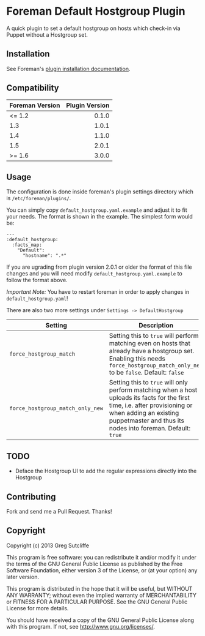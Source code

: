 # Foreman Default Hostgroup Plugin

A quick plugin to set a default hostgroup on hosts which check-in via Puppet without
a Hostgroup set.

## Installation

See Foreman's [plugin installation documentation](https://theforeman.org/plugins/#2.Installation).

## Compatibility

| Foreman Version | Plugin Version |
| --------------- | --------------:|
| <= 1.2          | 0.1.0          |
|    1.3          | 1.0.1          |
|    1.4          | 1.1.0          |
|    1.5          | 2.0.1          |
| >= 1.6          | 3.0.0          |

## Usage

The configuration is done inside foreman's plugin settings directory which is
`/etc/foreman/plugins/`.

You can simply copy `default_hostgroup.yaml.example` and adjust it to fit
your needs. The format is shown in the example. The simplest form would be:

```
---
:default_hostgroup:
  :facts_map:
    "Default":
      "hostname": ".*"
```
If you are ugrading from plugin version 2.0.1 or older the format of this
file changes and you will need modify `default_hostgroup.yaml.example` to
follow the format above.

*Important Note:* You have to restart foreman in order to apply changes in
`default_hostgroup.yaml`!

There are also two more settings under `Settings -> DefaultHostgroup`

| Setting | Description |
| ------- | ----------- |
| `force_hostgroup_match` | Setting this to `true` will perform matching even on hosts that already have a hostgroup set. Enabling this needs `force_hostgroup_match_only_new` to be `false`.  Default: `false` |
| `force_hostgroup_match_only_new` | Setting this to `true` will only perform matching when a host uploads its facts for the first time, i.e. after provisioning or when adding an existing puppetmaster and thus its nodes into foreman. Default: `true` |

## TODO

* Deface the Hostgroup UI to add the regular expressions directly into the Hostgroup

## Contributing

Fork and send me a Pull Request. Thanks!

## Copyright

Copyright (c) 2013 Greg Sutcliffe

This program is free software: you can redistribute it and/or modify
it under the terms of the GNU General Public License as published by
the Free Software Foundation, either version 3 of the License, or
(at your option) any later version.

This program is distributed in the hope that it will be useful,
but WITHOUT ANY WARRANTY; without even the implied warranty of
MERCHANTABILITY or FITNESS FOR A PARTICULAR PURPOSE.  See the
GNU General Public License for more details.

You should have received a copy of the GNU General Public License
along with this program.  If not, see <http://www.gnu.org/licenses/>.

